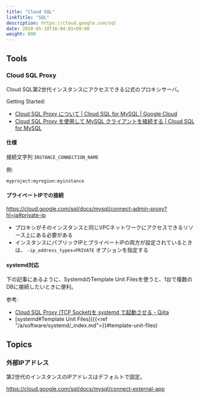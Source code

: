 ```yaml
---
title: "Cloud SQL"
linkTitle: "SQL"
description: https://cloud.google.com/sql
date: 2020-05-18T16:04:01+09:00
weight: 800
---
```


## Tools
### Cloud SQL Proxy

Cloud SQL第2世代インスタンスにアクセスできる公式のプロキシサーバ。

Getting Started:

- [Cloud SQL Proxy について | Cloud SQL for MySQL | Google Cloud](https://cloud.google.com/sql/docs/mysql/sql-proxy?hl=ja)
- [Cloud SQL Proxy を使用して MySQL クライアントを接続する | Cloud SQL for MySQL](https://cloud.google.com/sql/docs/mysql/connect-admin-proxy?hl=ja)

#### 仕様

接続文字列 `INSTANCE_CONNECTION_NAME`

例:

```
myproject:myregion:myinstance
```

#### プライベートIPでの接続

https://cloud.google.com/sql/docs/mysql/connect-admin-proxy?hl=ja#private-ip

- プロキシがそのインスタンスと同じVPCネットワークにアクセスできるリソース上にある必要がある
- インスタンスにパブリックIPとプライベートIPの両方が設定されているときは、 `-ip_address_types=PRIVATE` オプションを指定する

#### systemd対応

下の記事にあるように、SystemdのTemplate Unit Filesを使うと、1台で複数のDBに接続したいときに便利。

参考:

- [Cloud SQL Proxy (TCP Socket)を systemd で起動させる - Qiita](https://qiita.com/kumanoryo/items/ef3fbec70b4138ffe1c2)
- [systemd#Template Unit Files]({{<ref "/a/software/systemd/_index.md">}}#template-unit-files)

## Topics
### 外部IPアドレス
第2世代のインスタンスのIPアドレスはデフォルトで固定。

https://cloud.google.com/sql/docs/mysql/connect-external-app
